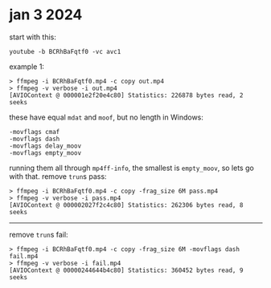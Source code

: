 # jan 3 2024

start with this:

~~~
youtube -b BCRhBaFqtf0 -vc avc1
~~~

example 1:

~~~
> ffmpeg -i BCRhBaFqtf0.mp4 -c copy out.mp4
> ffmpeg -v verbose -i out.mp4
[AVIOContext @ 000001e2f20e4c80] Statistics: 226878 bytes read, 2 seeks
~~~

these have equal `mdat` and `moof`, but no length in Windows:

~~~
-movflags cmaf
-movflags dash
-movflags delay_moov
-movflags empty_moov
~~~

running them all through `mp4ff-info`, the smallest is `empty_moov`, so lets go
with that. remove `trun`s pass:

~~~
> ffmpeg -i BCRhBaFqtf0.mp4 -c copy -frag_size 6M pass.mp4
> ffmpeg -v verbose -i pass.mp4
[AVIOContext @ 000002027f2c4c80] Statistics: 262306 bytes read, 8 seeks
~~~

---

remove `trun`s fail:

~~~
> ffmpeg -i BCRhBaFqtf0.mp4 -c copy -frag_size 6M -movflags dash fail.mp4
> ffmpeg -v verbose -i fail.mp4
[AVIOContext @ 00000244644b4c80] Statistics: 360452 bytes read, 9 seeks
~~~

